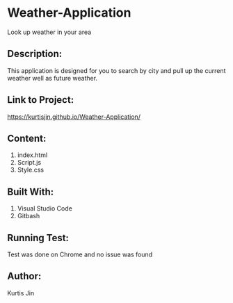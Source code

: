 # Weather-Application
Look up weather in your area

## Description:
This application is designed for you to search by city and pull up the current weather well as future weather. 

## Link to Project:
https://kurtisjin.github.io/Weather-Application/

## Content:
1. index.html
2. Script.js
3. Style.css

## Built With:
1. Visual Studio Code
2. Gitbash

## Running Test:
Test was done on Chrome and no issue was found

## Author:
Kurtis Jin

